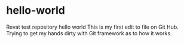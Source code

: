 # hello-world
Revat test repository hello world
This is my first edit to file on Git Hub. Trying to get my hands dirty with Git framework as to how it works.

